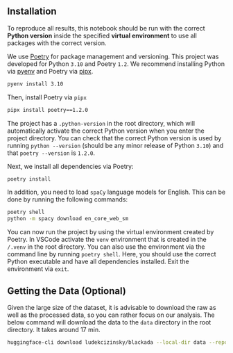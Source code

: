 ## Installation

To reproduce all results, this notebook should be run with the correct **Python version** inside the specified **virtual environment** to use all packages with the correct version.

We use [Poetry](https://python-poetry.org/) for package management and versioning. This project was developed for Python `3.10` and Poetry `1.2`. We recommend installing Python via [pyenv](https://github.com/pyenv/pyenv) and Poetry via [pipx](https://pypa.github.io/pipx/).

```bash
pyenv install 3.10
```

Then, install Poetry via `pipx`

```bash
pipx install poetry==1.2.0
```

The project has a `.python-version` in the root directory, which will automatically activate the correct Python version when you enter the project directory. You can check that the correct Python version is used by running `python --version` (should be any minor release of Python `3.10`) and that `poetry --version` is `1.2.0`.

Next, we install all dependencies via Poetry:

```bash
poetry install
```

In addition, you need to load `spaCy` language models for English. This can be done by running the following commands:

```bash
poetry shell
python -m spacy download en_core_web_sm
```

You can now run the project by using the virtual environment created by Poetry. In VSCode activate the `venv` environment that is created in the `/.venv` in the root directory. You can also use the environment via the command line by running `poetry shell`. Here, you should use the correct Python executable and have all dependencies installed. Exit the environment via `exit`.

## Getting the Data (Optional)

Given the large size of the dataset, it is advisable to download the raw as well as the processed data, so you can rather focus on our analysis. The below command will download the data to the `data` directory in the root directory. It takes around 17 min.

```bash
huggingface-cli download ludekcizinsky/blackada --local-dir data --repo-type dataset
```